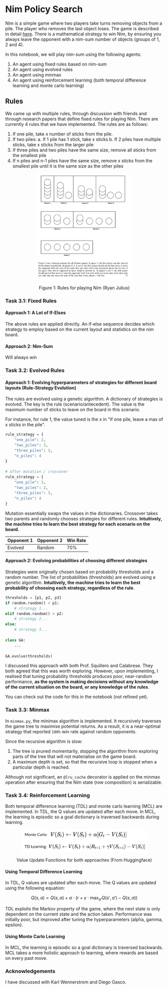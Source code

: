 # Nim Policy Search

Nim is a simple game where two players take turns removing objects from a pile. The player who removes the last object loses. The game is described in detail [here](https://en.wikipedia.org/wiki/Nim). There is a mathematical strategy to win Nim, by ensuring you always leave the opponent with a nim-sum number of objects (groups of 1, 2 and 4).

In this notebook, we will play nim-sum using the following agents:
1. An agent using fixed rules based on nim-sum
2. An agent using evolved rules
3. An agent using minmax
4. An agent using reinforcement learning (both temporal difference learning and monte carlo learning)

## Rules

We came up with multiple rules, through discussion with friends and through research papers that define fixed rules for playing Nim. There are currently 4 rules that we have implemented. The rules are as follows:
1. If one pile, take x number of sticks from the pile.
2. If two piles:
    a. If 1 pile has 1 stick, take x sticks
    b. If 2 piles have multiple sticks, take x sticks from the larger pile
3. If three piles and two piles have the same size, remove all sticks from the smallest pile
4. If n piles and n-1 piles have the same size, remove x sticks from the smallest pile until it is the same size as the other piles

<p align="center">
<img src="./rules.png" width="300" />
</p>
<p align="center">Figure 1: Rules for playing Nim (Ryan Julius)</p>

### Task 3.1: Fixed Rules

#### Approach 1: A Lot of If-Elses

The above rules are applied directly. An if-else sequence decides which strategy to employ based on the current layout and statistics on the nim board.

#### Approach 2: Nim-Sum

Will always win
### Task 3.2: Evolved Rules

#### Approach 1: Evolving hyperparameters of strategies for different board layouts (Rule-Strategy Evolution)

The rules are evolved using a genetic algorithm. A dictionary of strategies is evolved. The key is the rule (scenario/antecedent). The value is the maximum number of sticks to leave on the board in this scenario.

For instance, for rule 1, the value tuned is the $x$ in "If one pile, leave a max of x sticks in the pile".

```python
rule_strategy = {
    "one_pile": 2,
    "two_piles": 3,
    "three_piles": 3,
    "n_piles": 4
}

# after mutation / crossover
rule_strategy = {
    "one_pile": 3,
    "two_piles": 2,
    "three_piles": 3,
    "n_piles": 4
}
```

Mutation essentially swaps the values in the dictionaries. Crossover takes two parents and randomly chooses strategies for different rules. **Intuitively, the machine tries to learn the best strategy for each scenario on the board.**

| Opponent 1 | Opponent 2 | Win Rate |
|------------|------------|----------|
| Evolved    | Random     | 70%      |

#### Approach 2: Evolving probabilities of choosing different strategies

Strategies were originally chosen based on probability thresholds and a random number. The list of probabilities (thresholds) are evolved using a genetic algorithm. **Intuitively, the machine tries to learn the best probability of choosing each strategy, regardless of the rule.**

```python
thresholds = [p1, p2, p3]
if random.random() < p1:
    # strategy 1...
elif random.random() < p2:
    # strategy 2...
else:
    # strategy 3...

class GA:
    ...

GA.evolve(thresholds)
```

I discussed this approach with both Prof. Squillero and Calabrese. They both agreed that this was worth exploring. However, upon implementing, I realised that tuning probability thresholds produces poor, near-random performance, **as the system is making decisions without any knowledge of the current situation on the board, or any knowledge of the rules**.

You can check out the code for this in the notebook (not refined yet).

### Task 3.3: Minmax

In `minmax.py`, the minimax algorithm is implemented. It recursively traverses the game tree to maximise potential returns. As a result, it is a near-optimal strategy that reported `100%` win rate against random opponents.

Since the recursive algorithm is slow:
1. The tree is pruned momentarily, stopping the algorithm from exploring parts of the tree that will not materialise on the game board.
2. A maximum depth is set, so that the recursive loop is stopped when a particular depth is reached.

Although not significant, an `@lru_cache` decorator is applied on the minmax operation after ensuring that the Nim state (row composition) is serializable.

### Task 3.4: Reinforcement Learning

Both temporal difference learning (TDL) and monte carlo learning (MCL) are implemented. In TDL, the Q values are updated after each move. In MCL, the learning is episodic so a goal dictionary is traversed backwards during learning.

<p align="center">
<img src="./equations.png" width="400" />
</p>
<p align="center">Value Update Functions for both approaches (From Huggingface)</p>

#### Using Temporal Difference Learning

In TDL, Q values are updated after each move. The Q values are updated using the following equation:

$$Q(s, a) = Q(s, a) + \alpha \cdot (r + \gamma \cdot \max_{a'} Q(s', a') - Q(s, a))$$

TDL exploits the Markov property of the game, where the next state is only dependent on the current state and the action taken. Performance was initially poor, but improved after tuning the hyperparameters (alpha, gamma, epsilon).

#### Using Monte Carlo Learning

In MCL, the learning is episodic so a goal dictionary is traversed backwards. MCL takes a more holistic approach to learning, where rewards are based on every past move.

### Acknowledgements

I have discussed with Karl Wennerstrom and Diego Gasco.
